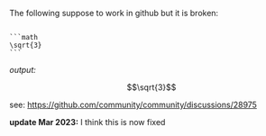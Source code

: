 The following suppose to work in github but it is broken:

<pre><code>
```math
\sqrt{3}
```</code></pre>

*output:*

```math
\sqrt{3}
```

see: https://github.com/community/community/discussions/28975

**update Mar 2023:**  I think this is now fixed


